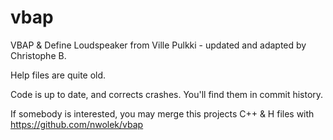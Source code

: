 # vbap
VBAP &amp; Define Loudspeaker from Ville Pulkki - updated and adapted by Christophe B.

Help files are quite old.

Code is up to date, and corrects crashes. You'll find them in commit history.


If somebody is interested, you may merge this projects C++ & H files with
https://github.com/nwolek/vbap


